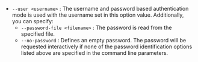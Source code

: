* `--user <username>` : The username and password based authentication mode is used with the username set in this option value. Additionally, you can specify:
    * `--password-file <filename>` : The password is read from the specified file.
    * `--no-password` : Defines an empty password. The password will be requested interactively if none of the password identification options listed above are specified in the command line parameters.
